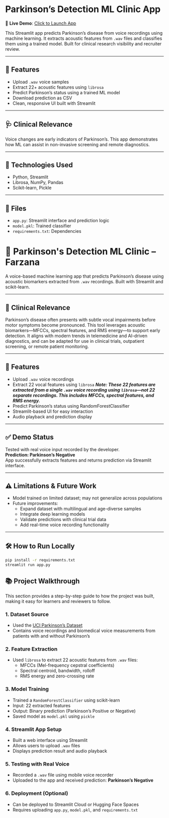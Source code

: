 # Parkinson’s Detection ML Clinic App

🎯 **Live Demo**: [Click to Launch App](https://parkinsons-detection-ml-clinic-farzana-lrualqrejpwdikb9ktyuoa.streamlit.app)

This Streamlit app predicts Parkinson’s disease from voice recordings using machine learning. It extracts acoustic features from `.wav` files and classifies them using a trained model. Built for clinical research visibility and recruiter review.

---

## 🧠 Features

- Upload `.wav` voice samples
- Extract 22+ acoustic features using `librosa`
- Predict Parkinson’s status using a trained ML model
- Download prediction as CSV
- Clean, responsive UI built with Streamlit

---

## 🩺 Clinical Relevance

Voice changes are early indicators of Parkinson’s. This app demonstrates how ML can assist in non-invasive screening and remote diagnostics.

---

## 🚀 Technologies Used

- Python, Streamlit
- Librosa, NumPy, Pandas
- Scikit-learn, Pickle

---

## 📁 Files

- `app.py`: Streamlit interface and prediction logic
- `model.pkl`: Trained classifier
- `requirements.txt`: Dependencies


# 🧠 Parkinson's Detection ML Clinic – Farzana

A voice-based machine learning app that predicts Parkinson’s disease using acoustic biomarkers extracted from `.wav` recordings. Built with Streamlit and scikit-learn.

---

## 🧬 Clinical Relevance

Parkinson’s disease often presents with subtle vocal impairments before motor symptoms become pronounced. This tool leverages acoustic biomarkers—MFCCs, spectral features, and RMS energy—to support early detection. It aligns with modern trends in telemedicine and AI-driven diagnostics, and can be adapted for use in clinical trials, outpatient screening, or remote patient monitoring.

---

## 🚀 Features

- Upload `.wav` voice recordings
- Extract 22 vocal features using `librosa`
***Note: These 22 features are extracted from a single `.wav` voice recording using `librosa`—not 22 separate recordings. This includes MFCCs, spectral features, and RMS energy.***
- Predict Parkinson’s status using RandomForestClassifier
- Streamlit-based UI for easy interaction
- Audio playback and prediction display

---

## ✅ Demo Status

Tested with real voice input recorded by the developer.  
**Prediction: Parkinson’s Negative**  
App successfully extracts features and returns prediction via Streamlit interface.

---

## ⚠️ Limitations & Future Work

- Model trained on limited dataset; may not generalize across populations
- Future improvements:
  - Expand dataset with multilingual and age-diverse samples
  - Integrate deep learning models
  - Validate predictions with clinical trial data
  - Add real-time voice recording functionality

---

## 🛠️ How to Run Locally

```bash
pip install -r requirements.txt
streamlit run app.py
```

## 📚 Project Walkthrough

This section provides a step-by-step guide to how the project was built, making it easy for learners and reviewers to follow.

### 1. Dataset Source
- Used the [UCI Parkinson’s Dataset](https://archive.ics.uci.edu/dataset/174/parkinsons)
- Contains voice recordings and biomedical voice measurements from patients with and without Parkinson’s

### 2. Feature Extraction
- Used `librosa` to extract 22 acoustic features from `.wav` files:
  - MFCCs (Mel-frequency cepstral coefficients)
  - Spectral centroid, bandwidth, rolloff
  - RMS energy and zero-crossing rate

### 3. Model Training
- Trained a `RandomForestClassifier` using scikit-learn
- Input: 22 extracted features
- Output: Binary prediction (Parkinson’s Positive or Negative)
- Saved model as `model.pkl` using `pickle`

### 4. Streamlit App Setup
- Built a web interface using Streamlit
- Allows users to upload `.wav` files
- Displays prediction result and audio playback

### 5. Testing with Real Voice
- Recorded a `.wav` file using mobile voice recorder
- Uploaded to the app and received prediction: **Parkinson’s Negative**

### 6. Deployment (Optional)
- Can be deployed to Streamlit Cloud or Hugging Face Spaces
- Requires uploading `app.py`, `model.pkl`, and `requirements.txt`









